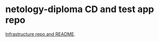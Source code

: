 # netology-diploma CD and test app repo  
[Infrastructure repo and README](https://github.com/netology-diploma/diploma-test).  
